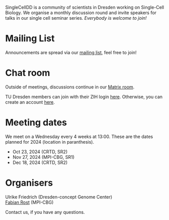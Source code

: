 SingleCellDD is a community of scientists in Dresden working on Single-Cell Biology. We organise a monthly discussion round and invite speakers for talks in our single cell seminar series. _Everybody is welcome to join!_

# Mailing List 

Announcements are spread via our [mailing list](https://mailman.zih.tu-dresden.de/groups/listinfo/singlecell), feel free to join!

# Chat room

Outside of meetings, discussions continue in our [Matrix room](https://matrix.to/#/#singlecelldd:tu-dresden.de).

TU Dresden members can join with their ZIH login [here](https://matrix.tu-dresden.de/#/#SingleCellDD:tu-dresden.de). Otherwise, you can create an account [here](https://app.element.io/#/login).

# Meeting dates

We meet on a Wednesday every 4 weeks at 13:00. These are the dates planned for 2024 (location in paranthesis). 

- Oct 23, 2024 (CRTD, SR2)
- Nov 27, 2024 (MPI-CBG, SR1)
- Dec 18, 2024 (CRTD, SR2)


# Organisers

Ulrike Friedrich (Dresden-concept Genome Center)  
[Fabian Rost](https://orcid.org/0000-0001-6466-2589) (MPI-CBG)

Contact us, if you have any questions.
